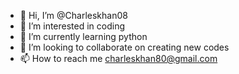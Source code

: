- 👋 Hi, I’m @Charleskhan08
- 👀 I’m interested in coding
- 🌱 I’m currently learning python
- 💞️ I’m looking to collaborate on creating new codes
- 📫 How to reach me charleskhan80@gmail.com 

<!---
Charleskhan08/Charleskhan08 is a ✨ special ✨ repository because its `README.md` (this file) appears on your GitHub profile.
You can click the Preview link to take a look at your changes.
--->
